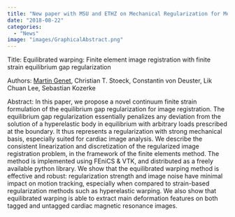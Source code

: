 ```yaml
---
title: "New paper with MSU and ETHZ on Mechanical Regularization for Medical Image Registration"
date: "2018-08-22"
categories: 
  - "News"
image: "images/GraphicalAbstract.png"
---
```


Title: Equilibrated warping: Finite element image registration with finite strain equilibrium gap regularization

Authors: [Martin Genet](https://m3disim.saclay.inria.fr/people/martin-genet), Christian T. Stoeck, Constantin von Deuster, Lik Chuan Lee, Sebastian Kozerke

Abstract: In this paper, we propose a novel continuum finite strain formulation of the equilibrium gap regularization for image registration. The equilibrium gap regularization essentially penalizes any deviation from the solution of a hyperelastic body in equilibrium with arbitrary loads prescribed at the boundary. It thus represents a regularization with strong mechanical basis, especially suited for cardiac image analysis. We describe the consistent linearization and discretization of the regularized image registration problem, in the framework of the finite elements method. The method is implemented using FEniCS & VTK, and distributed as a freely available python library. We show that the equilibrated warping method is effective and robust: regularization strength and image noise have minimal impact on motion tracking, especially when compared to strain-based regularization methods such as hyperelastic warping. We also show that equilibrated warping is able to extract main deformation features on both tagged and untagged cardiac magnetic resonance images.
